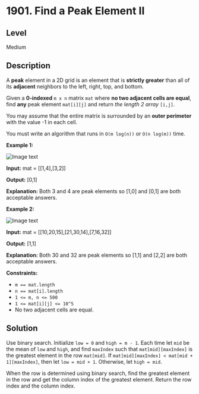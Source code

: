 # 1901. Find a Peak Element II
## Level
Medium

## Description
A **peak** element in a 2D grid is an element that is **strictly greater** than all of its **adjacent** neighbors to the left, right, top, and bottom.

Given a **0-indexed** `m x n` matrix `mat` where **no two adjacent cells are equal**, find **any** peak element `mat[i][j]` and return *the length 2 array* `[i,j]`.

You may assume that the entire matrix is surrounded by an **outer perimeter** with the value -1 in each cell.

You must write an algorithm that runs in `O(m log(n))` or `O(n log(m))` time.

**Example 1:**

![Image text](https://assets.leetcode.com/uploads/2021/06/08/1.png)

**Input:** mat = [[1,4],[3,2]]

**Output:** [0,1]

**Explanation:** Both 3 and 4 are peak elements so [1,0] and [0,1] are both acceptable answers.

**Example 2:**

![Image text](https://assets.leetcode.com/uploads/2021/06/07/3.png)

**Input:** mat = [[10,20,15],[21,30,14],[7,16,32]]

**Output:** [1,1]

**Explanation:** Both 30 and 32 are peak elements so [1,1] and [2,2] are both acceptable answers.

**Constraints:**

* `m == mat.length`
* `n == mat[i].length`
* `1 <= m, n <= 500`
* `1 <= mat[i][j] <= 10^5`
* No two adjacent cells are equal.

## Solution
Use binary search. Initialize `low = 0` and `high = m - 1`. Each time let `mid` be the mean of `low` and `high`, and find `maxIndex` such that `mat[mid][maxIndex]` is the greatest element in the row `mat[mid]`. If `mat[mid][maxIndex] < mat[mid + 1][maxIndex]`, then let `low = mid + 1`. Otherwise, let `high = mid`.

When the row is determined using binary search, find the greatest element in the row and get the column index of the greatest element. Return the row index and the column index.
